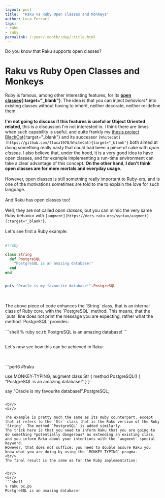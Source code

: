 ```yaml
---
layout: post
title:  "Raku vs Ruby Open Classes and Monkeys"
author: Luca Ferrari
tags:
- raku
- ruby
permalink: /:year/:month/:day/:title.html
---
```

Do you know that Raku supports open classes?

# Raku vs Ruby Open Classes and Monkeys

Ruby is famous, among other interesting features, for its **[open classes](https://ruby-lang.co/ruby-open-class/){:target="_blank"}**. The idea is that you can inject *behaviors** into existing classes without having to inherit, neither decorate, neither re-define them.
<br/>
<br/>
**I'm not going to discuss if this features is useful or Object Oriented related**, this is a discussion I'm not interested in. I think there are times when such capability is useful, and quite frankly my [thesis project BlackCat](/projects){:target="_blank"} and its successor `[WhiteCat](https://github.com/fluca1978/WhiteCat){target="_blank"}` both aimed at doing something really nasty that could had been a piece of cake with *open classes*.
I also believe that, under the hood, it is a very good idea to have open classes, and for example implementing a run-time environment can take a clear advantage of this concept. **On the other hand, I don't think open classes are for mere mortals and everyday usage**.
<br/>
<br/>
However, open classes is still something really important to Ruby-ers, and is one of the motivations sometimes are told to me to explain the love for such language.
<br/>
<br/>
And Raku has open classes too!
<br/>
<br/>
Well, they are not called *open classes*, but you can mimic the very same Ruby behavior with `[augment](https://docs.raku.org/syntax/augment){:target="_blank"}`.
<br/>
<br/>
Let's see first a Ruby example:
<br/>
<br/>
```ruby
#!ruby

class String
  def PostgreSQL
    "PostgreSQL is an amazing database!"
  end
end


puts "Oracle is my favourite database!".PostgreSQL
```

<br/>
<br/>
The above piece of code enhances the `String` class, that is an internal class of Ruby core, with the `PostgreSQL` method. This means, that the `puts` line does not print the message you are expecting, rather what the method `PostgreSQL` provides:

<br/>
<br/>
```shell
% ruby oc.rb 
PostgreSQL is an amazing database!
```
<br/>
<br/>

Let's now see how this can be achieved in Raku:

<br/>
<br/>
```perl6
#!raku

use MONKEY-TYPING;
augment class Str {
    method PostgreSQL() { "PostgreSQL is an amazing database!" }
}

say "Oracle is my favourite database!".PostgreSQL;

```

<br/>
<br/>

The example is pretty much the same as its Ruby counterpart, except that it refers to the `Str` class that is the Raku version of the Ruby `String`. The method `PostgreSQL` is added similarly.
The trick here is that you need to inform Raku that you are going to do something *potentially dangerous* as extending an existing class, and you inform Raku about your intentions with the `augment` special keyword.
However, that does not suffice: you need to double assure Raku you know what you are doing by using the `MONKEY-TYPING` pragma.
<br/>
The final result is the same as for the Ruby implementation:


<br/>
<br/>
```shell
% raku oc.p6
PostgreSQL is an amazing database!
```
